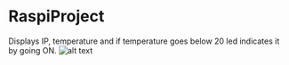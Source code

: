# RaspiProject
Displays IP, temperature and if temperature goes below 20 led indicates it by going ON.
![alt text](https://cdn.discordapp.com/attachments/417015984587538432/685389648339664915/IMG_20200306_093246.jpg)
